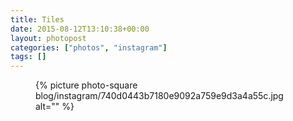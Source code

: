 ```yaml
---
title: Tiles
date: 2015-08-12T13:10:38+00:00
layout: photopost
categories: ["photos", "instagram"]
tags: []
---
```


<figure class="photo photo--square">
  {% picture photo-square blog/instagram/740d0443b7180e9092a759e9d3a4a55c.jpg alt="" %}
</figure>


